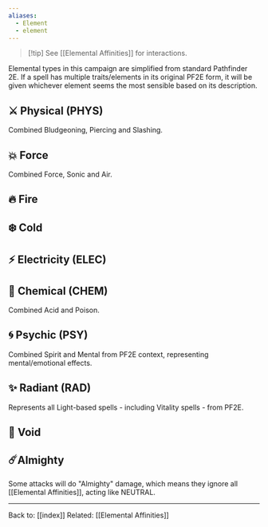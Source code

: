 ```yaml
---
aliases:
  - Element
  - element
---
```

> [!tip] See [[Elemental Affinities]] for interactions.

Elemental types in this campaign are simplified from standard Pathfinder 2E. If a spell has multiple traits/elements in its original PF2E form, it will be given whichever element seems the most sensible based on its description.
## ⚔️ Physical (PHYS)
Combined Bludgeoning, Piercing and Slashing.
## 💥 Force
Combined Force, Sonic and Air.
## 🔥 Fire
## ❄️ Cold
## ⚡ Electricity (ELEC)
## 🧪 Chemical (CHEM)
Combined Acid and Poison.
## 🌀 Psychic (PSY)
Combined Spirit and Mental from PF2E context, representing mental/emotional effects.
## ✨ Radiant (RAD)
Represents all Light-based spells - including Vitality spells - from PF2E.
## 🌌 Void
## ☄️Almighty
Some attacks will do "Almighty" damage, which means they ignore all [[Elemental Affinities]], acting like NEUTRAL.

---
Back to: [[index]]
Related: [[Elemental Affinities]]

